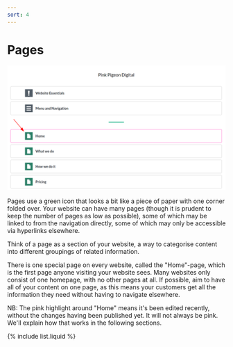 ```yaml
---
sort: 4
---
```


# Pages

![Image of Pages, with an arrow pointing at 'Home'](https://raw.githubusercontent.com/pinkpigeondocs/Pink-Pigeon-Documentation/master/docs/4_Pages/pages_example.png)

Pages use a green icon that looks a bit like a piece of paper with one corner folded over. Your website can have many pages (though it is prudent to keep the number of pages as low as possible), some of which may be linked to from the navigation directly, some of which may only be accessible via hyperlinks elsewhere.

Think of a page as a section of your website, a way to categorise content into different groupings of related information.

There is one special page on every website, called the "Home"-page, which is the first page anyone visiting your website sees. Many websites only consist of one homepage, with no other pages at all. If possible, aim to have all of your content on one page, as this means your customers get all the information they need without having to navigate elsewhere.

NB: The pink highlight around "Home" means it's been edited recently, without the changes having been published yet. It will not always be pink. We'll explain how that works in the following sections.


{% include list.liquid %}

